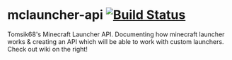# mclauncher-api [![Build Status](https://travis-ci.org/CityOfLearning/mclauncher-api.svg?branch=dyn)](https://travis-ci.org/CityOfLearning/mclauncher-api)
Tomsik68's Minecraft Launcher API. Documenting how minecraft launcher works &amp; creating an API which will be able to work with custom launchers. Check out wiki on the right!

